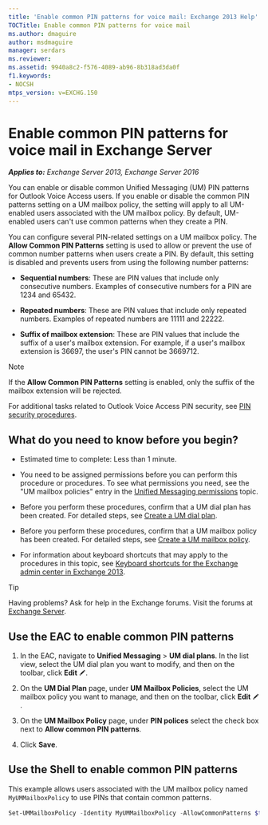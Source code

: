 ```yaml
---
title: 'Enable common PIN patterns for voice mail: Exchange 2013 Help'
TOCTitle: Enable common PIN patterns for voice mail
ms.author: dmaguire
author: msdmaguire
manager: serdars
ms.reviewer:
ms.assetid: 9940a8c2-f576-4089-ab96-8b318ad3da0f
f1.keywords:
- NOCSH
mtps_version: v=EXCHG.150
---
```


# Enable common PIN patterns for voice mail in Exchange Server

_**Applies to:** Exchange Server 2013, Exchange Server 2016_

You can enable or disable common Unified Messaging (UM) PIN patterns for Outlook Voice Access users. If you enable or disable the common PIN patterns setting on a UM mailbox policy, the setting will apply to all UM-enabled users associated with the UM mailbox policy. By default, UM-enabled users can't use common patterns when they create a PIN.

You can configure several PIN-related settings on a UM mailbox policy. The **Allow Common PIN Patterns** setting is used to allow or prevent the use of common number patterns when users create a PIN. By default, this setting is disabled and prevents users from using the following number patterns:

- **Sequential numbers**: These are PIN values that include only consecutive numbers. Examples of consecutive numbers for a PIN are 1234 and 65432.

- **Repeated numbers**: These are PIN values that include only repeated numbers. Examples of repeated numbers are 11111 and 22222.

- **Suffix of mailbox extension**: These are PIN values that include the suffix of a user's mailbox extension. For example, if a user's mailbox extension is 36697, the user's PIN cannot be 3669712.

> [!NOTE]
> If the **Allow Common PIN Patterns** setting is enabled, only the suffix of the mailbox extension will be rejected.

For additional tasks related to Outlook Voice Access PIN security, see [PIN security procedures](pin-security-procedures-exchange-2013-help.md).

## What do you need to know before you begin?

- Estimated time to complete: Less than 1 minute.

- You need to be assigned permissions before you can perform this procedure or procedures. To see what permissions you need, see the "UM mailbox policies" entry in the [Unified Messaging permissions](unified-messaging-permissions-exchange-2013-help.md) topic.

- Before you perform these procedures, confirm that a UM dial plan has been created. For detailed steps, see [Create a UM dial plan](create-um-dial-plan-exchange-2013-help.md).

- Before you perform these procedures, confirm that a UM mailbox policy has been created. For detailed steps, see [Create a UM mailbox policy](create-um-mailbox-policy-exchange-2013-help.md).

- For information about keyboard shortcuts that may apply to the procedures in this topic, see [Keyboard shortcuts for the Exchange admin center in Exchange 2013](keyboard-shortcuts-in-the-exchange-admin-center-2013-help.md).

> [!TIP]
> Having problems? Ask for help in the Exchange forums. Visit the forums at [Exchange Server](https://go.microsoft.com/fwlink/p/?linkId=60612).

## Use the EAC to enable common PIN patterns

1. In the EAC, navigate to **Unified Messaging** \> **UM dial plans**. In the list view, select the UM dial plan you want to modify, and then on the toolbar, click **Edit** ![Edit icon](images/ITPro_EAC_EditIcon.gif).

2. On the **UM Dial Plan** page, under **UM Mailbox Policies**, select the UM mailbox policy you want to manage, and then on the toolbar, click **Edit** ![Edit icon](images/ITPro_EAC_EditIcon.gif).

3. On the **UM Mailbox Policy** page, under **PIN polices** select the check box next to **Allow common PIN patterns**.

4. Click **Save**.

## Use the Shell to enable common PIN patterns

This example allows users associated with the UM mailbox policy named `MyUMMailboxPolicy` to use PINs that contain common patterns.

```powershell
Set-UMMailboxPolicy -Identity MyUMMailboxPolicy -AllowCommonPatterns $true
```
